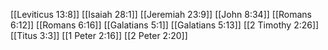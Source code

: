 [[Leviticus 13:8]]
[[Isaiah 28:1]]
[[Jeremiah 23:9]]
[[John 8:34]]
[[Romans 6:12]]
[[Romans 6:16]]
[[Galatians 5:1]]
[[Galatians 5:13]]
[[2 Timothy 2:26]]
[[Titus 3:3]]
[[1 Peter 2:16]]
[[2 Peter 2:20]]
